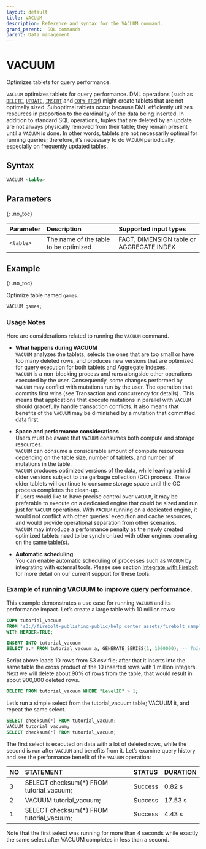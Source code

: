 ```yaml
---
layout: default
title: VACUUM
description: Reference and syntax for the VACUUM command.
grand_parent:  SQL commands
parent: Data management
---
```


# VACUUM
Optimizes tablets for query performance.

`VACUUM` optimizes tablets for query performance. DML operations (such as [`DELETE`](delete.md), [`UPDATE`](update.md), [`INSERT`](insert.md) and [`COPY FROM`](copy-from.md)) might create tablets that are not optimally sized. Suboptimal tablets occur because DML efficiently utilizes resources in proportion to the cardinality of the data being inserted. In addition to standard SQL operations, tuples that are deleted by an update are not always physically removed from their table; they remain present until a `VACUUM` is done. In other words, tablets are not necessarily optimal for running queries; therefore, it’s necessary to do `VACUUM` periodically, especially on frequently updated tables.

## Syntax

```sql
VACUUM <table>
```

## Parameters
{: .no_toc}

| Parameter | Description                         |Supported input types |
| :--------- | :----------------------------------- | :---------------------|
| `<table>` | The name of the table to be optimized | FACT, DIMENSION table or AGGREGATE INDEX |

## Example
{: .no_toc}

Optimize table named `games`.

```sql
VACUUM games;
```

### Usage Notes

Here are considerations related to running the `VACUUM` command.

* **What happens during VACUUM**<br>
`VACUUM` analyzes the tablets, selects the ones that are too small or have too many deleted rows, and produces new versions that are optimized for query execution for both tablets and Aggregate Indexes.<br>
`VACUUM` is a non-blocking process and runs alongside other operations executed by the user. Consequently, some changes performed by `VACUUM` may conflict with mutations run by the user. The operation that commits first wins (see Transaction and concurrency for details) . This means that applications that execute mutations in parallel with `VACUUM` should gracefully handle transaction conflicts. It also means that benefits of the `VACUUM` may be diminished by a mutation that committed data first.<br>

* **Space and performance considerations**<br>
Users must be aware that `VACUUM` consumes both compute and storage resources.<br>
`VACUUM` can consume a considerable amount of compute resources depending on the table size, number of tablets, and number of mutations in the table.<br>
`VACUUM` produces optimized versions of the data, while leaving behind older versions subject to the garbage collection (GC) process. These older tablets will continue to consume storage space until the GC process completes the clean-up.<br>
If users would like to have precise control over `VACUUM`, it may be preferable to execute on a dedicated engine that could be sized and run just for `VACUUM` operations. With `VACUUM` running on a dedicated engine, it would not conflict with other queries' execution and cache resources, and would provide operational separation from other scenarios.<br>
`VACUUM` may introduce a performance penalty as the newly created optimized tablets need to be synchronized with other engines operating on the same table(s).<br>

* **Automatic scheduling**<br>
You can enable automatic scheduling of processes such as `VACUUM` by integrating with external tools. Please see section [Integrate with Firebolt](../../../Guides/integrations/integrations.md) for more detail on our current support for these tools.

### Example of running VACUUM to improve query performance. 

This example demonstrates a use case for running `VACUUM` and its performance impact. Let’s create a large table with 10 million rows: 

```sql
COPY tutorial_vacuum 
FROM 's3://firebolt-publishing-public/help_center_assets/firebolt_sample_dataset/levels.csv'
WITH HEADER=TRUE;

INSERT INTO tutorial_vacuum
SELECT a.* FROM tutorial_vacuum a, GENERATE_SERIES(1, 1000000); -- This may run a couple of minutes
```

Script above loads 10 rows from S3 csv file; after that it inserts into the same table the cross product of the 10 inserted rows with 1 million integers.
Next we will delete about 90% of rows from the table, that would result in about 900,000 deleted rows.

```sql
DELETE FROM tutorial_vacuum WHERE "LevelID" > 1; 
```

Let’s run a simple select from the tutorial_vacuum table; VACUUM it, and repeat the same select.

```sql
SELECT checksum(*) FROM tutorial_vacuum;
VACUUM tutorial_vacuum;
SELECT checksum(*) FROM tutorial_vacuum;
```

The first select is executed on data with a lot of deleted rows, while the second is run after `VACUUM` and benefits from it. Let’s examine query history and see the performance benefit of the `VACUUM` operation:

| NO  | STATEMENT                                | STATUS   | DURATION   |
|:----|:-----------------------------------------|:---------|:-----------|
| 3   | SELECT checksum(*) FROM tutorial_vacuum; | Success  | 0.82 s     |
| 2   | VACUUM tutorial_vacuum;                  | Success  | 17.53 s    |
| 1   | SELECT checksum(*) FROM tutorial_vacuum; | Success  | 4.43 s     |


Note that the first select was running for more than 4 seconds while exactly the same select after VACUUM completes in less than a second. 
